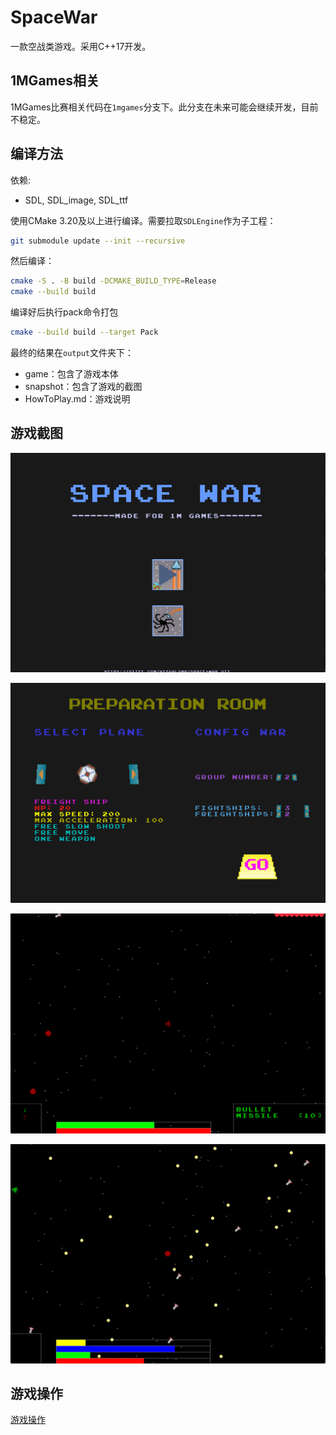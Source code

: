 # SpaceWar

一款空战类游戏。采用C++17开发。  

## 1MGames相关

1MGames比赛相关代码在`1mgames`分支下。此分支在未来可能会继续开发，目前不稳定。

## 编译方法

依赖:

* SDL, SDL\_image, SDL\_ttf

使用CMake 3.20及以上进行编译。需要拉取`SDLEngine`作为子工程：

```bash
git submodule update --init --recursive
```

然后编译：

```bash
cmake -S . -B build -DCMAKE_BUILD_TYPE=Release
cmake --build build
```

编译好后执行pack命令打包

```bash
cmake --build build --target Pack
```

最终的结果在`output`文件夹下：

* game：包含了游戏本体
* snapshot：包含了游戏的截图
* HowToPlay.md：游戏说明

## 游戏截图

![welcome](./snapshot/welcome.png)

![select](./snapshot/select_ship.png)

![gaming](./snapshot/gaming.png)

![gaming2](./snapshot/gaming2.png)

## 游戏操作

[游戏操作](./HowToPlay.md)
